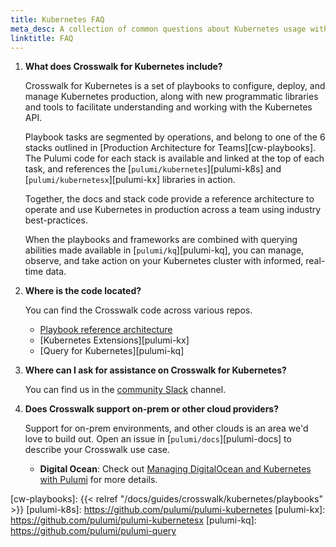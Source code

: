 ```yaml
---
title: Kubernetes FAQ
meta_desc: A collection of common questions about Kubernetes usage with Pulumi.
linktitle: FAQ
---
```


1. **What does Crosswalk for Kubernetes include?**

    Crosswalk for Kubernetes is a set of playbooks to configure, deploy, and manage
    Kubernetes production, along with new programmatic libraries and tools to facilitate
    understanding and working with the Kubernetes API.

    Playbook tasks are segmented by operations, and belong to one of the 6 stacks
    outlined in [Production Architecture for Teams][cw-playbooks]. The Pulumi code
    for each stack is available and linked at the top of each task, and
    references the [`pulumi/kubernetes`][pulumi-k8s] and
    [`pulumi/kubernetesx`][pulumi-kx] libraries in action.

    Together, the docs and stack code provide a reference architecture to operate
    and use Kubernetes in production across a team using industry best-practices.

    When the playbooks and frameworks are combined with querying abilities made
    available in [`pulumi/kq`][pulumi-kq], you can manage, observe, and take
    action on your Kubernetes cluster with informed, real-time data.

1. **Where is the code located?**

    You can find the Crosswalk code across various repos.

    * [Playbook reference architecture][pulumi-guides]
    * [Kubernetes Extensions][pulumi-kx]
    * [Query for Kubernetes][pulumi-kq]

1. **Where can I ask for assistance on Crosswalk for Kubernetes?**

    You can find us in the [community Slack][pulumi-slack] channel.

1. **Does Crosswalk support on-prem or other cloud providers?**

    Support for on-prem environments, and other clouds is an area we'd love
    to build out. Open an issue in [`pulumi/docs`][pulumi-docs] to describe your
    Crosswalk use case.

    * **Digital Ocean**: Check out [Managing DigitalOcean and Kubernetes with Pulumi][k8s-do] for more details.

<!-- markdownlint-disable url -->
[k8s-do]: https://www.digitalocean.com/community/tutorials/how-to-manage-digitalocean-and-kubernetes-infrastructure-with-pulumi
[pulumi-slack]: https://slack.pulumi.com/
[pulumi-guides]: https://github.com/pulumi/kubernetes-guides
[cw-playbooks]: {{< relref "/docs/guides/crosswalk/kubernetes/playbooks" >}}
[pulumi-k8s]: https://github.com/pulumi/pulumi-kubernetes
[pulumi-kx]: https://github.com/pulumi/pulumi-kubernetesx
[pulumi-kq]: https://github.com/pulumi/pulumi-query
<!-- markdownlint-enable url -->
